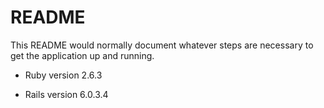 # README

This README would normally document whatever steps are necessary to get the
application up and running.

* Ruby version 2.6.3

* Rails version 6.0.3.4
